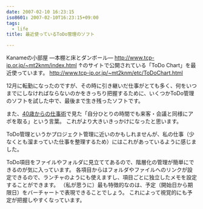 ```yaml
---
date: 2007-02-10 16:23:15
iso8601: 2007-02-10T16:23:15+09:00
tags:
  - life
title: 最近使っているToDo管理のソフト

---
```


Kanameの小部屋 ―本棚と床とダンボール―
http://www.tcp-ip.or.jp/~mt2knm/index.html
↑のサイトで公開されている「ToDo Chart」を最近使っています。
http://www.tcp-ip.or.jp/~mt2knm/etc/ToDoChart.html

12月に転勤になったのですが、その時に引き継いだ仕事がとても多く、何をいつまでにしなければならないのかをきっちり把握するために、いくつかToDo管理のソフトを試した中で、最後まで生き残ったソフトです。

また、<a href="http://www.amazon.co.jp/exec/obidos/ASIN/4106100584/nqounet-22/ref=nosim/" name="amazletlink" id="amazletlink">40歳からの仕事術</a>で見た「自分ひとりの時間でも来客・会議と同様にアポを取る」という言葉。
これがより大きいきっかけになったと思います。

ToDo管理というかプロジェクト管理に近いのかもしれませんが、私の仕事（少なくとも溜まっていた仕事を整理するため）にはこれがあっているように感じました。

ToDo項目をファイルやフォルダに見立ててあるので、階層化の管理が簡単にできるのが気に入っています。
各項目からはフォルダやファイルへのリンクが設定できるので、ランチャのようにも使えますし、項目ごとに独立したメモを設定することができます。
（私が思うに）最も特徴的なのは、予定（開始日から期限日）をバーチャートで表現できることでしょう。
これによって視覚的にも予定が把握しやすくなっています。
